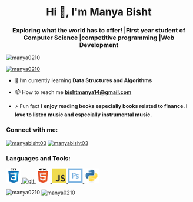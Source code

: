 <h1 align="center">Hi 👋, I'm Manya Bisht</h1>
<h3 align="center">Exploring what the world has to offer! |First year student of Computer Science |competitive programming |Web Development</h3>

<p align="left"> <img src="https://komarev.com/ghpvc/?username=manya0210&label=Profile%20views&color=0e75b6&style=flat" alt="manya0210" /> </p>

<p align="left"> <a href="https://github.com/ryo-ma/github-profile-trophy"><img src="https://github-profile-trophy.vercel.app/?username=manya0210" alt="manya0210" /></a> </p>

- 🌱 I’m currently learning **Data Structures and Algorithms**

- 📫 How to reach me **bishtmanya14@gmail.com**

- ⚡ Fun fact **I enjoy reading books especially books related to finance. I love to listen music and especially instrumental music.**

<h3 align="left">Connect with me:</h3>
<p align="left">
<a href="https://twitter.com/manyabisht03" target="blank"><img align="center" src="https://raw.githubusercontent.com/rahuldkjain/github-profile-readme-generator/master/src/images/icons/Social/twitter.svg" alt="manyabisht03" height="30" width="40" /></a>
<a href="https://linkedin.com/in/manyabisht03" target="blank"><img align="center" src="https://raw.githubusercontent.com/rahuldkjain/github-profile-readme-generator/master/src/images/icons/Social/linked-in-alt.svg" alt="manyabisht03" height="30" width="40" /></a>
</p>

<h3 align="left">Languages and Tools:</h3>
<p align="left"> <a href="https://www.w3schools.com/css/" target="_blank" rel="noreferrer"> <img src="https://raw.githubusercontent.com/devicons/devicon/master/icons/css3/css3-original-wordmark.svg" alt="css3" width="40" height="40"/> </a> <a href="https://git-scm.com/" target="_blank" rel="noreferrer"> <img src="https://www.vectorlogo.zone/logos/git-scm/git-scm-icon.svg" alt="git" width="40" height="40"/> </a> <a href="https://www.w3.org/html/" target="_blank" rel="noreferrer"> <img src="https://raw.githubusercontent.com/devicons/devicon/master/icons/html5/html5-original-wordmark.svg" alt="html5" width="40" height="40"/> </a> <a href="https://developer.mozilla.org/en-US/docs/Web/JavaScript" target="_blank" rel="noreferrer"> <img src="https://raw.githubusercontent.com/devicons/devicon/master/icons/javascript/javascript-original.svg" alt="javascript" width="40" height="40"/> </a> <a href="https://www.photoshop.com/en" target="_blank" rel="noreferrer"> <img src="https://raw.githubusercontent.com/devicons/devicon/master/icons/photoshop/photoshop-line.svg" alt="photoshop" width="40" height="40"/> </a> <a href="https://www.python.org" target="_blank" rel="noreferrer"> <img src="https://raw.githubusercontent.com/devicons/devicon/master/icons/python/python-original.svg" alt="python" width="40" height="40"/> </a> </p>

<p><img align="left" src="https://github-readme-stats.vercel.app/api/top-langs?username=manya0210&show_icons=true&locale=en&layout=compact" alt="manya0210" /></p>

<p>&nbsp;<img align="center" src="https://github-readme-stats.vercel.app/api?username=manya0210&show_icons=true&locale=en" alt="manya0210" /></p>



